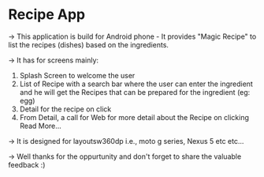 # Recipe App

-> This application is build for Android phone - It provides "Magic Recipe" to list the recipes
(dishes) based on the ingredients.

-> It has for screens mainly:
   1) Splash Screen to welcome the user
   2) List of Recipe with a search bar where the user can enter the ingredient and he
      will get the Recipes that can be prepared for the ingredient (eg: egg)
   3) Detail for the recipe on click
   4) From Detail, a call for Web for more detail about the Recipe on clicking Read More...

-> It is designed for layoutsw360dp i.e., moto g series, Nexus 5 etc etc...

-> Well thanks for the oppurtunity and don't forget to share the valuable feedback :)